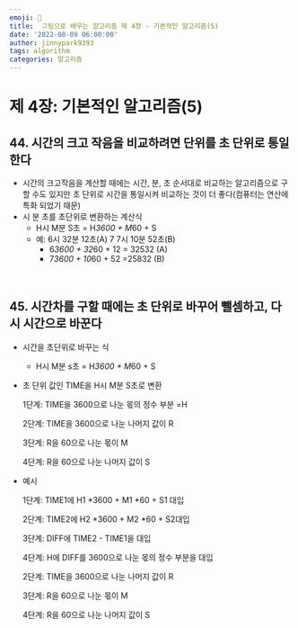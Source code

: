 ```yaml
---
emoji: 🤖
title:  그림으로 배우는 알고리즘 제 4장 - 기본적인 알고리즘(5)
date: '2022-08-09 06:00:00'
author: jinnypark9393
tags: algorithm
categories: 알고리즘
---
```


# 제 4장: 기본적인 알고리즘(5)

## 44. 시간의 크고 작음을 비교하려면 단위를 초 단위로 통일한다

- 시간의 크고작음을 계산할 때에는 시간, 분, 초 순서대로 비교하는 알고리즘으로 구할 수도 있지만 초 단위로 시간을 통일시켜 비교하는 것이 더 좋다(컴퓨터는 연산에 특화 되었기 때문)
- 시 분 초를 초단위로 변환하는 계산식
    - H시 M분 S초 = H*3600 + M*60 + S
    - 예: 6시 32분 12초(A) 7 7시 10분 52초(B)
        - 6*3600 + 32*60 + 12 = 32532 (A)
        - 7*3600 + 10*60 + 52 =25832 (B)

<br/>

## 45. 시간차를 구할 때에는 초 단위로 바꾸어 뺄셈하고, 다시 시간으로 바꾼다

- 시간을 초단위로 바꾸는 식
    - H시 M분 s초 = H*3600 + M*60 + S
- 초 단위 값인 TIME을 H시 M분 S초로 변환
    
    1단계: TIME을 3600으로 나눈 몫의 정수 부분 =H
    
    2단계: TIME을 3600으로 나눈 나머지 값이 R
    
    3단계: R을 60으로 나눈 몫이 M
    
    4단계: R을 60으로 나눈 나머지 값이 S
    
- 예시
    
    1단계: TIME1에 H1 *3600 + M1 *60 + S1 대입
    
    2단계: TIME2에 H2 *3600 + M2 *60 + S2대입
    
    3단계: DIFF에 TIME2 - TIME1을 대입
    
    4단계: H에 DIFF를 3600으로 나눈 몫의 정수 부분을 대입
    
    2단계: TIME을 3600으로 나눈 나머지 값이 R
    
    3단계: R을 60으로 나눈 몫이 M
    
    4단계: R을 60으로 나눈 나머지 값이 S

<br/><br/>